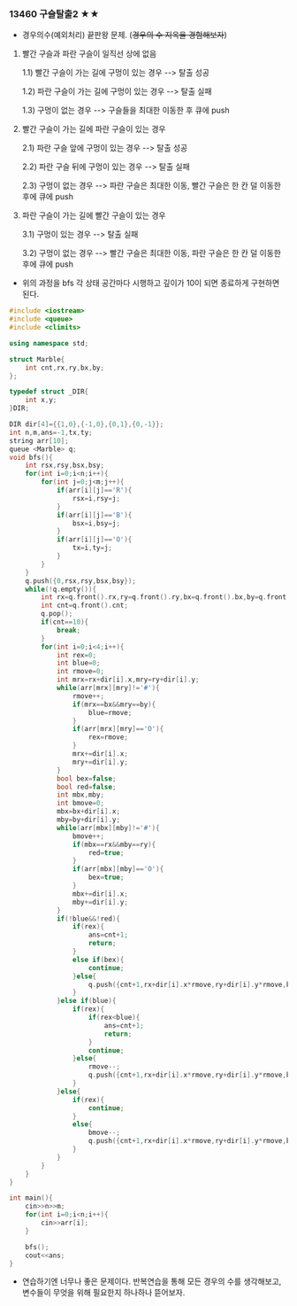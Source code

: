 ### 13460 구슬탈출2 ★★

- 경우의수(예외처리) 끝판왕 문제. (~~경우의 수 지옥을 경험해보자~~)

1. 빨간 구슬과 파란 구슬이 일직선 상에 없음

   1.1) 빨간 구슬이 가는 길에 구멍이 있는 경우 --> 탈출 성공

   1.2) 파란 구슬이 가는 길에 구멍이 있는 경우 --> 탈출 실패

   1.3) 구멍이 없는 경우 --> 구슬들을 최대한 이동한 후 큐에 push

2. 빨간 구슬이 가는 길에 파란 구슬이 있는 경우

   2.1) 파란 구슬 앞에 구멍이 있는 경우 --> 탈출 성공

   2.2) 파란 구슬 뒤에 구멍이 있는 경우 --> 탈출 실패

   2.3) 구멍이 없는 경우 --> 파란 구슬은 최대한 이동, 빨간 구슬은 한 칸 덜 이동한 후에 큐에 push

3. 파란 구슬이 가는 길에 빨간 구슬이 있는 경우

   3.1) 구멍이 있는 경우 --> 탈출 실패

   3.2) 구멍이 없는 경우 --> 빨간 구슬은 최대한 이동, 파란 구슬은 한 칸 덜 이동한 후에 큐에 push

- 위의 과정을 bfs 각 상태 공간마다 시행하고 깊이가 10이 되면 종료하게 구현하면 된다.

```c++
#include <iostream>
#include <queue>
#include <climits>

using namespace std;

struct Marble{
	int cnt,rx,ry,bx,by;
};

typedef struct _DIR{
	int x,y;
}DIR;

DIR dir[4]={{1,0},{-1,0},{0,1},{0,-1}};
int n,m,ans=-1,tx,ty;
string arr[10];
queue <Marble> q;
void bfs(){
	int rsx,rsy,bsx,bsy;
	for(int i=0;i<n;i++){
		for(int j=0;j<m;j++){
			if(arr[i][j]=='R'){
				rsx=i,rsy=j;
			}
			if(arr[i][j]=='B'){
				bsx=i,bsy=j;
			}
			if(arr[i][j]=='O'){
				tx=i,ty=j;
			}
		}
	}
	q.push({0,rsx,rsy,bsx,bsy});
	while(!q.empty()){
		int rx=q.front().rx,ry=q.front().ry,bx=q.front().bx,by=q.front().by;
		int cnt=q.front().cnt;
		q.pop();
		if(cnt==10){
			break;
		}
		for(int i=0;i<4;i++){
			int rex=0;
			int blue=0;
			int rmove=0;
			int mrx=rx+dir[i].x,mry=ry+dir[i].y;
			while(arr[mrx][mry]!='#'){
				rmove++;
				if(mrx==bx&&mry==by){
					blue=rmove;
				}
				if(arr[mrx][mry]=='O'){
					rex=rmove;
				}
				mrx+=dir[i].x;
				mry+=dir[i].y;
			}
			bool bex=false;
			bool red=false;
			int mbx,mby;
			int bmove=0;
			mbx=bx+dir[i].x;
			mby=by+dir[i].y;
			while(arr[mbx][mby]!='#'){
				bmove++;
				if(mbx==rx&&mby==ry){
					red=true;
				}
				if(arr[mbx][mby]=='O'){
					bex=true;
				}
				mbx+=dir[i].x;
				mby+=dir[i].y;
			}
			if(!blue&&!red){
				if(rex){
					ans=cnt+1;
					return;
				}
				else if(bex){
					continue;
				}else{
					q.push({cnt+1,rx+dir[i].x*rmove,ry+dir[i].y*rmove,bx+dir[i].x*bmove,by+dir[i].y*bmove});				
				}
			}else if(blue){
				if(rex){
					if(rex<blue){
						ans=cnt+1;
						return;
					}
					continue;
				}else{
					rmove--;
					q.push({cnt+1,rx+dir[i].x*rmove,ry+dir[i].y*rmove,bx+dir[i].x*bmove,by+dir[i].y*bmove});
				}
			}else{
				if(rex){
					continue;
				}
				else{
					bmove--;
					q.push({cnt+1,rx+dir[i].x*rmove,ry+dir[i].y*rmove,bx+dir[i].x*bmove,by+dir[i].y*bmove});
				}
			}
		}
	}	
}

int main(){
	cin>>n>>m;
	for(int i=0;i<n;i++){
		cin>>arr[i];
	}

	bfs();
	cout<<ans;
}
```

- 연습하기엔 너무나 좋은 문제이다. 반복연습을 통해 모든 경우의 수를 생각해보고, 변수들이 무엇을 위해 필요한지 하나하나 뜯어보자.